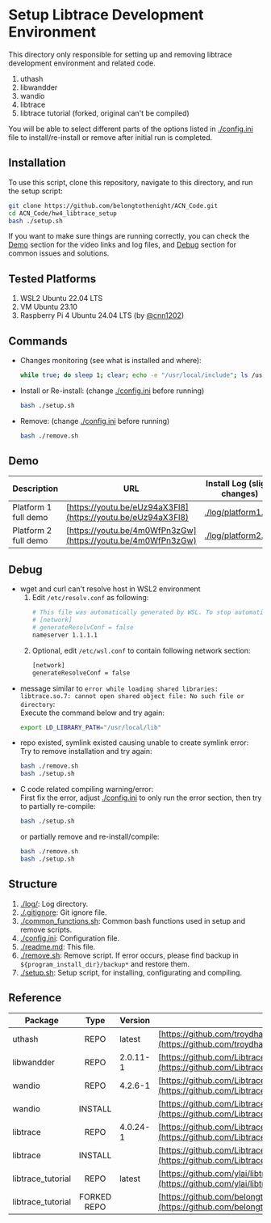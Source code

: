 # Setup Libtrace Development Environment

This directory only responsible for setting up and removing libtrace development environment and related code.

1. uthash
2. libwandder
3. wandio
4. libtrace
5. libtrace tutorial (forked, original can't be compiled)

You will be able to select different parts of the options listed in [./config.ini](./config.ini) file to install/re-install or remove after initial run is completed.

## Installation

To use this script, clone this repository, navigate to this directory, and run the setup script:

```bash
git clone https://github.com/belongtothenight/ACN_Code.git
cd ACN_Code/hw4_libtrace_setup
bash ./setup.sh
```

If you want to make sure things are running correctly, you can check the [Demo](#demo) section for the video links and log files, and [Debug](#debug) section for common issues and solutions.

## Tested Platforms

1. WSL2 Ubuntu 22.04 LTS
2. VM Ubuntu 23.10
3. Raspberry Pi 4 Ubuntu 24.04 LTS (by [@cnn1202](https://github.com/cnn1202))
        
## Commands

- Changes monitoring (see what is installed and where): 
    ```bash
    while true; do sleep 1; clear; echo -e "/usr/local/include"; ls /usr/local/include; echo -e "\n/usr/local/lib"; ls /usr/local/lib; echo -e "\n/opt"; ls /opt; done
    ```
- Install or Re-install: (change [./config.ini](./config.ini) before running)
    ```bash
    bash ./setup.sh
    ```
- Remove: (change [./config.ini](./config.ini) before running)
    ```bash
    bash ./remove.sh
    ```

## Demo

| Description          | URL                                                          | Install Log (slight changes)               |
| ---                  | ---                                                          | ---                                        |
| Platform 1 full demo | [https://youtu.be/eUz94aX3Fl8](https://youtu.be/eUz94aX3Fl8) | [./log/platform1.log](./log/platform1.log) |
| Platform 2 full demo | [https://youtu.be/4m0WfPn3zGw](https://youtu.be/4m0WfPn3zGw) | [./log/platform2.log](./log/platform2.log) |

## Debug

- wget and curl can't resolve host in WSL2 environment
    1. Edit `/etc/resolv.conf` as following:
        ```bash
        # This file was automatically generated by WSL. To stop automatic generation of this file, add the following entry to /etc/wsl.conf:
        # [network]
        # generateResolvConf = false
        nameserver 1.1.1.1
        ```
    2. Optional, edit `/etc/wsl.conf` to contain following network section:
        ```bash
        [network]
        generateResolveConf = false
        ```
- message similar to `error while loading shared libraries: libtrace.so.7: cannot open shared object file: No such file or directory`:<br>
    Execute the command below and try again:
    ```bash
    export LD_LIBRARY_PATH="/usr/local/lib"
    ```
- repo existed, symlink existed causing unable to create symlink error:<br>
    Try to remove installation and try again:
    ```bash
    bash ./remove.sh
    bash ./setup.sh
    ```
- C code related compiling warning/error:<br>
    First fix the error, adjust [./config.ini](./config.ini) to only run the error section, then try to partially re-compile:
    ```bash
    bash ./setup.sh
    ```
    or partially remove and re-install/compile:
    ```bash
    bash ./remove.sh
    bash ./setup.sh
    ```

## Structure

1. [./log/](./log/): Log directory.
2. [./.gitignore](./.gitignore): Git ignore file.
3. [./common_functions.sh](./common_functions.sh): Common bash functions used in setup and remove scripts.
4. [./config.ini](./config.ini): Configuration file.
5. [./readme.md](./readme.md): This file.
6. [./remove.sh](./remove.sh): Remove script. If error occurs, please find backup in `${program_install_dir}/backup*` and restore them.
7. [./setup.sh](./setup.sh): Setup script, for installing, configurating and compiling.

## Reference

| Package           | Type        | Version  | Link                                                                                                                         |
| -------           | :--:        | ---      | ----                                                                                                                         |
| uthash            | REPO        | latest   | [https://github.com/troydhanson/uthash](https://github.com/troydhanson/uthash)                                               |
| libwandder        | REPO        | 2.0.11-1 | [https://github.com/LibtraceTeam/libwandder](https://github.com/LibtraceTeam/libwandder)                                     |
| wandio            | REPO        | 4.2.6-1  | [https://github.com/LibtraceTeam/wandio](https://github.com/LibtraceTeam/wandio)                                             |
| wandio            | INSTALL     |          | [https://github.com/LibtraceTeam/wandio/blob/master/INSTALL](https://github.com/LibtraceTeam/wandio/blob/master/INSTALL)     |
| libtrace          | REPO        | 4.0.24-1 | [https://github.com/LibtraceTeam/libtrace](https://github.com/LibtraceTeam/libtrace)                                         |
| libtrace          | INSTALL     |          | [https://github.com/LibtraceTeam/libtrace/blob/master/INSTALL](https://github.com/LibtraceTeam/libtrace/blob/master/INSTALL) |
| libtrace_tutorial | REPO        | latest   | [https://github.com/ylai/libtrace_tutorial](https://github.com/ylai/libtrace_tutorial)                                       |
| libtrace_tutorial | FORKED REPO |          | [https://github.com/belongtothenight/libtrace_tutorial/](https://github.com/belongtothenight/libtrace_tutorial/)             |
